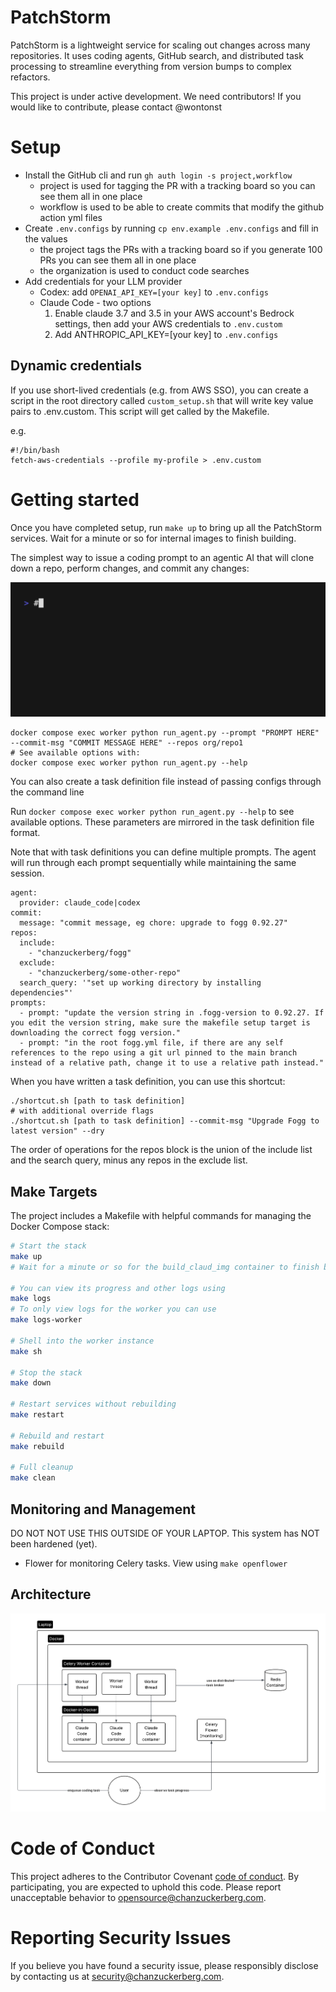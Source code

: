 # PatchStorm

PatchStorm is a lightweight service for scaling out changes across many repositories. 
It uses coding agents, GitHub search, and distributed task processing to streamline everything from
version bumps to complex refactors.

This project is under active development. We need contributors! 
If you would like to contribute, please contact @wontonst

# Setup

* Install the GitHub cli and run `gh auth login -s project,workflow`
  * project is used for tagging the PR with a tracking board so you can see them all in one place
  * workflow is used to be able to create commits that modify the github action yml files
* Create `.env.configs` by running `cp env.example .env.configs` and fill in the values
  * the project tags the PRs with a tracking board so if you generate 100 PRs you can see them all in one place
  * the organization is used to conduct code searches
* Add credentials for your LLM provider
  * Codex: add `OPENAI_API_KEY=[your key]` to `.env.configs`
  * Claude Code - two options
    1. Enable claude 3.7 and 3.5 in your AWS account's Bedrock settings, then add your AWS credentials to `.env.custom`
    2. Add ANTHROPIC_API_KEY=[your key] to `.env.configs`

## Dynamic credentials

If you use short-lived credentials (e.g. from AWS SSO), you can create a script in the root directory called
`custom_setup.sh` that will write key value pairs to .env.custom. This script will get called by the Makefile.

e.g.

```
#!/bin/bash
fetch-aws-credentials --profile my-profile > .env.custom
```

# Getting started

Once you have completed setup, run `make up` to bring up all the PatchStorm services.
Wait for a minute or so for internal images to finish building.

The simplest way to issue a coding prompt to an agentic AI that will clone down a repo, perform changes, and commit any changes:

![command example](./demo.gif)

```
docker compose exec worker python run_agent.py --prompt "PROMPT HERE" --commit-msg "COMMIT MESSAGE HERE" --repos org/repo1
# See available options with:
docker compose exec worker python run_agent.py --help
```

You can also create a task definition file instead of passing configs through the command line

Run `docker compose exec worker python run_agent.py --help` to see available options. These parameters are
mirrored in the task definition file format.

Note that with task definitions you can define multiple prompts. The agent will run through each prompt
sequentially while maintaining the same session.

```
agent:
  provider: claude_code|codex
commit:
  message: "commit message, eg chore: upgrade to fogg 0.92.27"
repos:
  include:
    - "chanzuckerberg/fogg"
  exclude:
    - "chanzuckerberg/some-other-repo"
  search_query: '"set up working directory by installing dependencies"'
prompts:
  - prompt: "update the version string in .fogg-version to 0.92.27. If you edit the version string, make sure the makefile setup target is downloading the correct fogg version."
  - prompt: "in the root fogg.yml file, if there are any self references to the repo using a git url pinned to the main branch instead of a relative path, change it to use a relative path instead."
```

When you have written a task definition, you can use this shortcut:

```
./shortcut.sh [path to task definition]
# with additional override flags
./shortcut.sh [path to task definition] --commit-msg "Upgrade Fogg to latest version" --dry
```

The order of operations for the repos block is the union of the include list and the search query,
minus any repos in the exclude list.

## Make Targets

The project includes a Makefile with helpful commands for managing the Docker Compose stack:

```bash
# Start the stack
make up
# Wait for a minute or so for the build_claud_img container to finish building the claude runner image within the stack

# You can view its progress and other logs using
make logs
# To only view logs for the worker you can use
make logs-worker

# Shell into the worker instance
make sh

# Stop the stack
make down

# Restart services without rebuilding
make restart

# Rebuild and restart
make rebuild

# Full cleanup
make clean
```

## Monitoring and Management

DO NOT NOT USE THIS OUTSIDE OF YOUR LAPTOP.
This system has NOT been hardened (yet).

- Flower for monitoring Celery tasks. View using `make openflower`

## Architecture

![architecture diagram](./PatchStorm.png)

# Code of Conduct

This project adheres to the Contributor Covenant [code of conduct](https://github.com/chanzuckerberg/.github/blob/master/CODE_OF_CONDUCT.md). By participating, you are expected to uphold this code. Please report unacceptable behavior to [opensource@chanzuckerberg.com](mailto:opensource@chanzuckerberg.com).

# Reporting Security Issues

If you believe you have found a security issue, please responsibly disclose by contacting us at [security@chanzuckerberg.com](mailto:security@chanzuckerberg.com).
